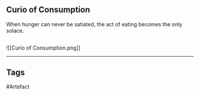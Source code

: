 ## Curio of Consumption
When hunger can never be satiated, the
act of eating becomes the only solace.
## 
![[Curio of Consumption.png]]

---
## Tags
#Artefact